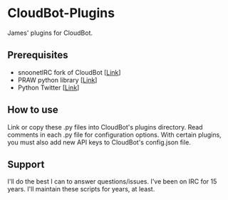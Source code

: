 # CloudBot-Plugins
James' plugins for CloudBot.

## Prerequisites
* snoonetIRC fork of CloudBot [[Link](https://github.com/snoonetIRC/CloudBot)]
* PRAW python library [[Link](https://praw.readthedocs.io)]
* Python Twitter [[Link](https://github.com/bear/python-twitter)]

## How to use
Link or copy these .py files into CloudBot's plugins directory. Read comments in each .py file for configuration options. With certain plugins, you must also add new API keys to CloudBot's config.json file.

## Support
I'll do the best I can to answer questions/issues. I've been on IRC for 15 years. I'll maintain these scripts for years, at least.
